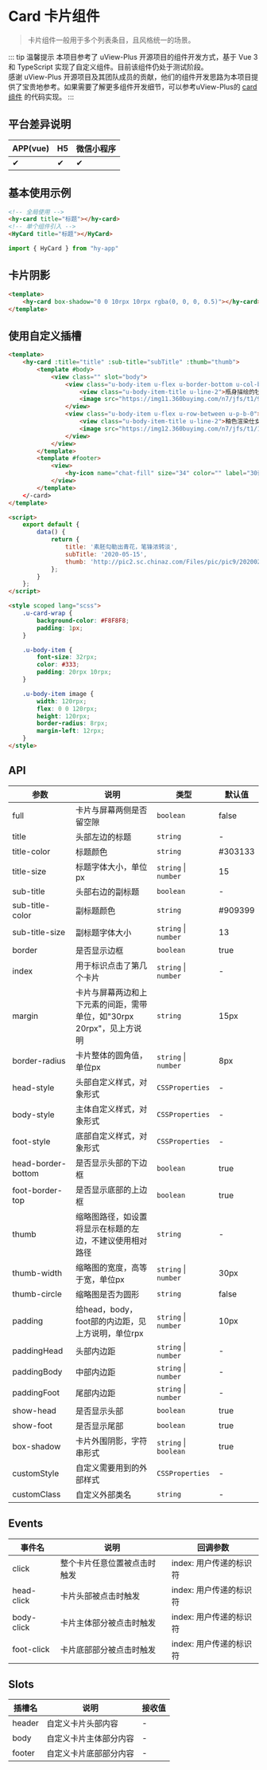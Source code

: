 # Card 卡片组件
> 卡片组件一般用于多个列表条目，且风格统一的场景。

::: tip 温馨提示
本项目参考了 uView-Plus 开源项目的组件开发方式，基于 Vue 3 和 TypeScript 实现了自定义组件。目前该组件仍处于测试阶段。<br>
感谢 uView-Plus 开源项目及其团队成员的贡献，他们的组件开发思路为本项目提供了宝贵地参考。如果需要了解更多组件开发细节，可以参考uView-Plus的 [card组件](https://uiadmin.net/uview-plus/components/card.html) 的代码实现。
:::

## 平台差异说明

| APP(vue) | H5 | 微信小程序 |
|-----|----|-------|
| ✔   | ✔  | ✔     |

## 基本使用示例

```html
<!-- 全局使用 -->
<hy-card title="标题"></hy-card>
<!-- 单个组件引入 -->
<HyCard title="标题"></HyCard>
```
```ts
import { HyCard } from "hy-app"
```

## 卡片阴影

```html
<template>
    <hy-card box-shadow="0 0 10rpx 10rpx rgba(0, 0, 0, 0.5)"></hy-card>
</template>
```


## 使用自定义插槽

```html
<template>
    <hy-card :title="title" :sub-title="subTitle" :thumb="thumb">
        <template #body>
            <view class="" slot="body">
                <view class="u-body-item u-flex u-border-bottom u-col-between u-p-t-0">
                    <view class="u-body-item-title u-line-2">瓶身描绘的牡丹一如你初妆，冉冉檀香透过窗心事我了然，宣纸上走笔至此搁一半</view>
                    <image src="https://img11.360buyimg.com/n7/jfs/t1/94448/29/2734/524808/5dd4cc16E990dfb6b/59c256f85a8c3757.jpg" mode="aspectFill"></image>
                </view>
                <view class="u-body-item u-flex u-row-between u-p-b-0">
                    <view class="u-body-item-title u-line-2">釉色渲染仕女图韵味被私藏，而你嫣然的一笑如含苞待放</view>
                    <image src="https://img12.360buyimg.com/n7/jfs/t1/102191/19/9072/330688/5e0af7cfE17698872/c91c00d713bf729a.jpg" mode="aspectFill"></image>
                </view>
            </view>
        </template>
        <template #footer>
            <view>
                <hy-icon name="chat-fill" size="34" color="" label="30评论"></hy-icon>
            </view>
        </template>
    </-card>
</template>

<script>
    export default {
        data() {
            return {
                title: '素胚勾勒出青花，笔锋浓转淡',
                subTitle: '2020-05-15',
                thumb: 'http://pic2.sc.chinaz.com/Files/pic/pic9/202002/hpic2119_s.jpg',
            };
        }
    };
</script>

<style scoped lang="scss">
    .u-card-wrap {
        background-color: #F8F8F8;
        padding: 1px;
    }

    .u-body-item {
        font-size: 32rpx;
        color: #333;
        padding: 20rpx 10rpx;
    }

    .u-body-item image {
        width: 120rpx;
        flex: 0 0 120rpx;
        height: 120rpx;
        border-radius: 8rpx;
        margin-left: 12rpx;
    }
</style>
```

## API

| 参数                 | 说明                                        | 类型                    | 默认值     |
|--------------------|-------------------------------------------|-----------------------|---------|
| full               | 卡片与屏幕两侧是否留空隙                              | `boolean`             | false   |
| title              | 头部左边的标题                                   | `string`              | -       |
| title-color        | 标题颜色                                      | `string`              | #303133 |
| title-size         | 标题字体大小，单位px                               | `string` \| `number`  | 15      |
| sub-title          | 头部右边的副标题                                  | `boolean`             | -       |
| sub-title-color    | 副标题颜色                                     | `string`              | #909399 |
| sub-title-size     | 副标题字体大小                                   | `string` \| `number`  | 13      |
| border             | 是否显示边框                                    | `boolean`             | true    |
| index              | 用于标识点击了第几个卡片                              | `string` \| `number`  | -       |
| margin             | 卡片与屏幕两边和上下元素的间距，需带单位，如"30rpx 20rpx"，见上方说明 | `string`              | 15px    |
| border-radius      | 卡片整体的圆角值，单位px                             | `string` \| `number`  | 8px     |
| head-style         | 头部自定义样式，对象形式                              | `CSSProperties`       | -       |
| body-style         | 主体自定义样式，对象形式                              | `CSSProperties`       | -       |
| foot-style         | 底部自定义样式，对象形式                              | `CSSProperties`       | -       |
| head-border-bottom | 是否显示头部的下边框                                | `boolean`             | true    |
| foot-border-top    | 是否显示底部的上边框                                | `boolean`             | true    |
| thumb              | 缩略图路径，如设置将显示在标题的左边，不建议使用相对路径              | `string`              | -       |
| thumb-width        | 缩略图的宽度，高等于宽，单位px                          | `string` \| `number`  | 30px    |
| thumb-circle       | 缩略图是否为圆形                                  | `string`              | false   |
| padding            | 给head，body，foot部的内边距，见上方说明，单位rpx          | `string` \| `number`  | 10px    |
| paddingHead        | 头部内边距                                     | `string` \| `number`  | -       |
| paddingBody        | 中部内边距                                     | `string` \| `number`  | -       |
| paddingFoot        | 尾部内边距                                     | `string` \| `number`  | -       |
| show-head          | 是否显示头部                                    | `boolean`             | true    |
| show-foot          | 是否显示尾部                                    | `boolean`             | true    |
| box-shadow         | 卡片外围阴影，字符串形式                              | `string` \| `boolean` | true    |
| customStyle        | 自定义需要用到的外部样式                              | `CSSProperties`       | -       |
| customClass        | 自定义外部类名                                   | `string`              | -       |

## Events

| 事件名        | 说明             | 回调参数            |
|------------|----------------|-----------------|
| click      | 整个卡片任意位置被点击时触发 | index: 用户传递的标识符 |
| head-click | 卡片头部被点击时触发     | index: 用户传递的标识符 |
| body-click | 卡片主体部分被点击时触发   | index: 用户传递的标识符 |
| foot-click | 卡片底部部分被点击时触发   | index: 用户传递的标识符 |

## Slots

| 插槽名    | 说明          | 接收值 |
|--------|-------------|-----|
| header | 自定义卡片头部内容   | -   |
| body   | 自定义卡片主体部分内容 | -   |
| footer | 自定义卡片底部部分内容 | -   |

<demo-model url="pages/components/card/card"></demo-model>